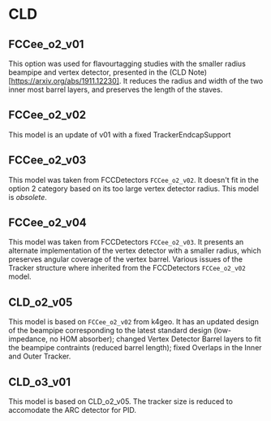CLD
====

FCCee_o2_v01
------------

This option was used for flavourtagging studies with the smaller radius beampipe and vertex detector, presented in the
(CLD Note)[https://arxiv.org/abs/1911.12230]. It reduces the radius and width of the two inner most barrel layers, and
preserves the length of the staves.

FCCee_o2_v02
------------

This model is an update of v01 with a fixed TrackerEndcapSupport

FCCee_o2_v03
------------

This model was taken from FCCDetectors `FCCee_o2_v02`. It doesn't fit in the option 2 category based on its too large
vertex detector radius. This model is _obsolete_.

FCCee_o2_v04
------------

This model was taken from FCCDetectors `FCCee_o2_v03`. It presents an alternate implementation of the vertex detector
with a smaller radius, which preserves angular coverage of the vertex barrel. Various issues of the Tracker structure
where inherited from the FCCDetectors `FCCee_o2_v02` model.

CLD_o2_v05
----------

This model is based on `FCCee_o2_v02` from k4geo. It has an updated design of the beampipe corresponding to the latest
standard design (low-impedance, no HOM absorber); changed Vertex Detector Barrel layers to fit the beampipe contraints (reduced barrel length); fixed
Overlaps in the Inner and Outer Tracker.


CLD_o3_v01
----------

This model is based on CLD_o2_v05. The tracker size is reduced to accomodate the ARC detector for PID.
